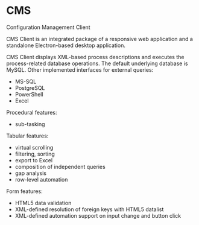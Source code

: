 # CMS
Configuration Management Client

CMS Client is an integrated package of a responsive web application
and a standalone Electron-based desktop application.

CMS Client displays XML-based process descriptions
and executes the process-related database operations.
The default underlying database is MySQL.
Other implemented interfaces for external queries:
* MS-SQL
* PostgreSQL
* PowerShell
* Excel

Procedural features:
* sub-tasking

Tabular features:
* virtual scrolling
* filtering, sorting
* export to Excel
* composition of independent queries
* gap analysis
* row-level automation

Form features:
* HTML5 data validation
* XML-defined resolution of foreign keys with HTML5 datalist
* XML-defined automation support on input change and button click
